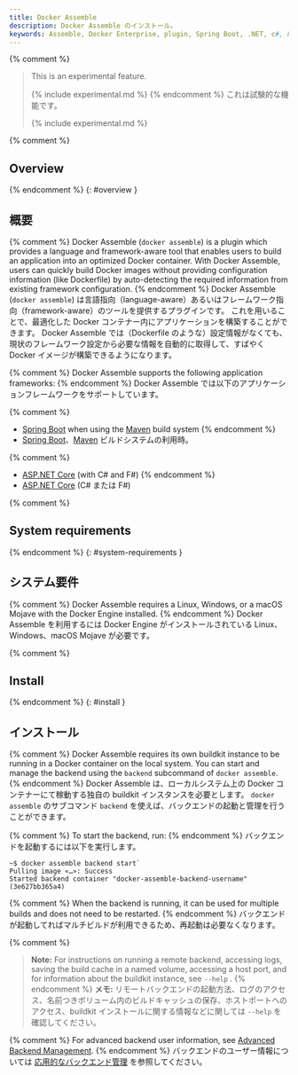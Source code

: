 ```yaml
---
title: Docker Assemble
description: Docker Assemble のインストール。
keywords: Assemble, Docker Enterprise, plugin, Spring Boot, .NET, c#, F#
---
```


{% comment %}
>This is an experimental feature.
>
>{% include experimental.md %}
{% endcomment %}
>これは試験的な機能です。
>
>{% include experimental.md %}

{% comment %}
## Overview
{% endcomment %}
{: #overview }
## 概要

{% comment %}
Docker Assemble (`docker assemble`) is a plugin which provides a language and framework-aware tool that enables users to build an application into an optimized Docker container. With Docker Assemble, users can quickly build Docker images without providing configuration information (like Dockerfile) by auto-detecting the required information from existing framework configuration.
{% endcomment %}
Docker Assemble (`docker assemble`) は言語指向（language-aware）あるいはフレームワーク指向（framework-aware）のツールを提供するプラグインです。
これを用いることで、最適化した Docker コンテナー内にアプリケーションを構築することができます。
Docker Assemble では（Dockerfile のような）設定情報がなくても、現状のフレームワーク設定から必要な情報を自動的に取得して、すばやく Docker イメージが構築できるようになります。

{% comment %}
Docker Assemble supports the following application frameworks:
{% endcomment %}
Docker Assemble では以下のアプリケーションフレームワークをサポートしています。

{% comment %}
- [Spring Boot](https://spring.io/projects/spring-boot) when using the [Maven](https://maven.apache.org/) build system
{% endcomment %}
- [Spring Boot](https://spring.io/projects/spring-boot)、[Maven](https://maven.apache.org/) ビルドシステムの利用時。

{% comment %}
- [ASP.NET Core](https://docs.microsoft.com/en-us/aspnet/core) (with C# and F#)
{% endcomment %}
- [ASP.NET Core](https://docs.microsoft.com/en-us/aspnet/core) (C# または F#)

{% comment %}
## System requirements
{% endcomment %}
{: #system-requirements }
## システム要件

{% comment %}
Docker Assemble requires a Linux, Windows, or a macOS Mojave with the Docker Engine installed.
{% endcomment %}
Docker Assemble を利用するには Docker Engine がインストールされている Linux、Windows、macOS Mojave が必要です。

{% comment %}
## Install
{% endcomment %}
{: #install }
## インストール

{% comment %}
Docker Assemble requires its own buildkit instance to be running in a Docker container on the local system. You can start and manage the backend using the `backend` subcommand of `docker assemble`.
{% endcomment %}
Docker Assemble は、ローカルシステム上の Docker コンテナーにて稼動する独自の buildkit インスタンスを必要とします。
`docker assemble` のサブコマンド `backend` を使えば、バックエンドの起動と管理を行うことができます。

{% comment %}
To start the backend, run:
{% endcomment %}
バックエンドを起動するには以下を実行します。

```
~$ docker assemble backend start`
Pulling image «…»: Success
Started backend container "docker-assemble-backend-username" (3e627bb365a4)
```

{% comment %}
When the backend is running, it can be used for multiple builds and does not need to be restarted.
{% endcomment %}
バックエンドが起動してればマルチビルドが利用できるため、再起動は必要なくなります。

{% comment %}
> **Note:** For instructions on running a remote backend, accessing logs, saving the build cache in a named volume, accessing a host port, and for information about the buildkit instance, see `--help` .
{% endcomment %}
> **メモ:** リモートバックエンドの起動方法、ログのアクセス、名前つきボリューム内のビルドキャッシュの保存、ホストポートへのアクセス、buildkit インストールに関する情報などに関しては `--help` を確認してください。

{% comment %}
For advanced backend user information, see [Advanced Backend Management](/assemble/adv-backend-manage/).
{% endcomment %}
バックエンドのユーザー情報については [応用的なバックエンド管理](/assemble/adv-backend-manage/) を参照してください。
